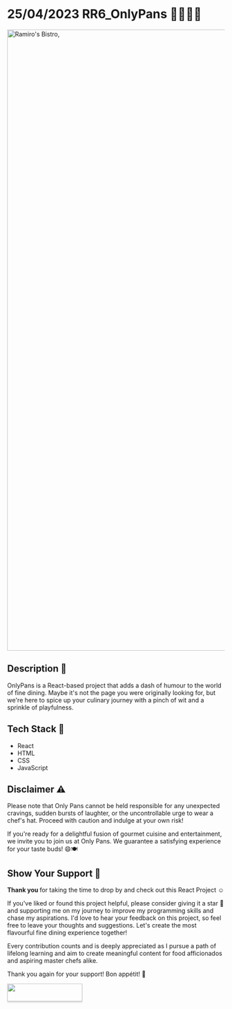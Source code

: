 # 25/04/2023 RR6_OnlyPans 👨🏽‍🍳🥘

<img width="1440" alt="Ramiro's Bistro, " src="https://github.com/ramirorichmand/RR6_OnlyPans/assets/122550071/e913d141-dfee-4c4b-9690-a8e9e2d6e2f3">

## Description 💬
OnlyPans is a React-based project that adds a dash of humour to the world of fine dining. Maybe it's not the page you were originally looking for, but we're here to spice up your culinary journey with a pinch of wit and a sprinkle of playfulness.



## Tech Stack 🤖
- React
- HTML
- CSS
- JavaScript

<!-- 
## Installation 🔢
1. Clone the repository: git clone `git@github.com:ramirorichmand/RR6_OnlyPans.git`
2. Navigate to the project directory: cd `only-pans`
3. Install the dependencies: `npm install` and `npm install react-icons`
## Usage 🧑‍💻
4. Start the development server: `npm start`
5. Open your browser and visit: `http://localhost:3000`

-->
## Disclaimer ⚠️
Please note that Only Pans cannot be held responsible for any unexpected cravings, sudden bursts of laughter, or the uncontrollable urge to wear a chef's hat. Proceed with caution and indulge at your own risk!

If you're ready for a delightful fusion of gourmet cuisine and entertainment, we invite you to join us at Only Pans. We guarantee a satisfying experience for your taste buds! 😄🍽️

## Show Your Support 🤝

<b> Thank you </b> for taking the time to drop by and check out this React Project ☺️

If you've liked or found this project helpful, please consider giving it a star 🌟 and supporting me on my journey to improve my programming skills and chase my aspirations. I'd love to hear your feedback on this project, so feel free to leave your thoughts and suggestions. Let's create the most flavourful fine dining experience together!

Every contribution counts and is deeply appreciated as I pursue a path of lifelong learning and aim to create meaningful content for food afficionados and aspiring master chefs alike.

Thank you again for your support! Bon appétit! 🙏

<a href="https://www.buymeacoffee.com/ramiro.richmand"><img src="https://www.buymeacoffee.com/assets/img/custom_images/orange_img.png" style="height: 41px !important;width: 174px !important;box-shadow: 0px 3px 2px 0px rgba(190, 190, 190, 0.5) !important;-webkit-box-shadow: 0px 3px 2px 0px rgba(190, 190, 190, 0.5) !important;"  target="_blank"></a>

